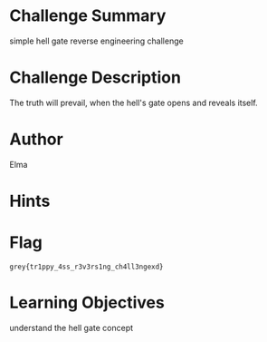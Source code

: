 # Challenge Summary

simple hell gate reverse engineering challenge

# Challenge Description

The truth will prevail, when the hell's gate opens and reveals itself.

# Author

Elma

# Hints

# Flag

`grey{tr1ppy_4ss_r3v3rs1ng_ch4ll3ngexd}`

# Learning Objectives

understand the hell gate concept
